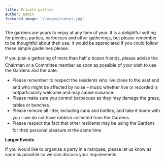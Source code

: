 ```yaml
---
title: Private parties
author: admin
featured_image: '/images/sunset.jpg'
---
```

The gardens are yours to enjoy at any time of year. It is a delightful setting for picnics, parties, barbecues and other gatherings, but please remember to be thoughtful about their use. It would be appreciated if you could follow these simple guidelines please:

If you plan a gathering of more than half a dozen friends, please advise the Chairman or a Committee member as soon as possible of your wish to use the Gardens and the date.

  * Please remember to respect the residents who live close to the east end and who might be affected by noise &#8211; music whether live or recorded is notparticularly welcome and may cause nuisance.
  * Please make sure you control barbecues as they may damage the grass, tables or benches.
  * Please remove all litter, including cans and bottles, and take it home with you &#8211; we do not have rubbish collected from the Gardens.
  * Please respect the fact that other residents may be using the Gardens for their personal pleasure at the same time

**Larger Events**

If you would like to organise a party in a marquee, please let us know as soon as possible so we can discuss your requirements.